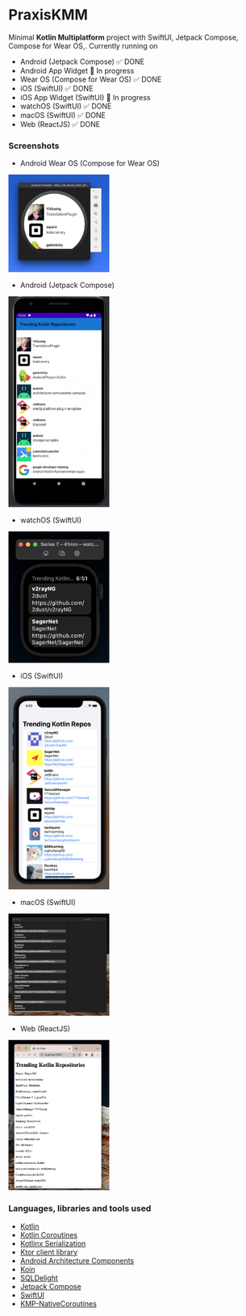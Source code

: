 # PraxisKMM

Minimal **Kotlin Multiplatform** project with SwiftUI, Jetpack Compose, Compose for Wear OS,. Currently running on

* Android (Jetpack Compose) ✅ DONE
* Android App Widget 🚧 In progress
* Wear OS (Compose for Wear OS) ✅ DONE
* iOS (SwiftUI) ✅ DONE
* iOS App Widget (SwiftUI) 🚧 In progress
* watchOS (SwiftUI) ✅ DONE
* macOS (SwiftUI) ✅ DONE
* Web (ReactJS) ✅ DONE

### Screenshots

* Android Wear OS (Compose for Wear OS)

<img src="art/art6.png" alt="drawing" style="width:200px;"/>

* Android (Jetpack Compose)

<img src="art/art5.png" alt="drawing" style="width:200px;"/>

* watchOS (SwiftUI)

<img src="art/art2.png" alt="drawing" style="width:200px;"/>

* iOS (SwiftUI)

<img src="art/art1.png" alt="drawing" style="width:200px;"/>

* macOS (SwiftUI)

<img src="art/art3.png" alt="drawing" style="width:200px;"/>

* Web (ReactJS)

<img src="art/art4.png" alt="drawing" style="width:200px;"/>

### Languages, libraries and tools used

* [Kotlin](https://kotlinlang.org/)
* [Kotlin Coroutines](https://kotlinlang.org/docs/reference/coroutines-overview.html)
* [Kotlinx Serialization](https://github.com/Kotlin/kotlinx.serialization)
* [Ktor client library](https://github.com/ktorio/ktor)
* [Android Architecture Components](https://developer.android.com/topic/libraries/architecture/index.html)
* [Koin](https://github.com/InsertKoinIO/koin)
* [SQLDelight](https://github.com/cashapp/sqldelight)
* [Jetpack Compose](https://developer.android.com/jetpack/compose)
* [SwiftUI](https://developer.apple.com/documentation/swiftui)
* [KMP-NativeCoroutines](https://github.com/rickclephas/KMP-NativeCoroutines)